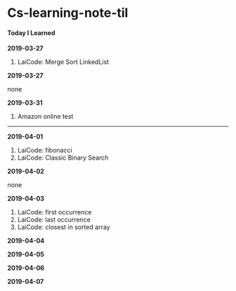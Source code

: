 # Cs-learning-note-til

#### **Today I Learned**

**2019-03-27**

1. LaiCode: Merge Sort LinkedList

**2019-03-27**

none

**2019-03-31**

1. Amazon online test

------

**2019-04-01**

1. LaiCode: fibonacci
2. LaiCode: Classic Binary Search

**2019-04-02**

none

**2019-04-03**

1. LaiCode: first occurrence
2. LaiCode: last occurrence
3. LaiCode: closest in sorted array

**2019-04-04**

**2019-04-05**

**2019-04-06**

**2019-04-07**